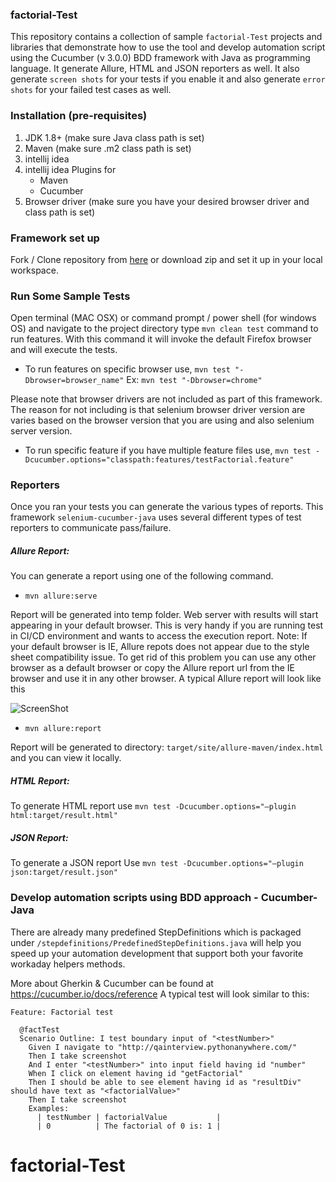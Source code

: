 ### factorial-Test

This repository contains a collection of sample `factorial-Test` projects and libraries that demonstrate how to use the tool and develop automation script using the Cucumber (v 3.0.0) BDD framework with Java as programming language. It generate Allure, HTML and JSON reporters as well. It also generate `screen shots` for your tests if you enable it and also generate `error shots` for your failed test cases as well.

### Installation (pre-requisites)
1. JDK 1.8+ (make sure Java class path is set)
2. Maven (make sure .m2 class path is set)
3. intellij idea
4. intellij idea Plugins for
    - Maven
    - Cucumber
5. Browser driver (make sure you have your desired browser driver and class path is set)

### Framework set up
Fork / Clone repository from [here](https://github.com/ShammikaDahanayaka/factorial-Test) or download zip and set it up in your local workspace.

### Run Some Sample Tests
Open terminal (MAC OSX) or command prompt / power shell (for windows OS) and navigate to the project directory
type `mvn clean test` command to run features. With this command it will invoke the default Firefox browser and will execute the tests.

- To run features on specific browser use, `mvn test "-Dbrowser=browser_name"`
Ex: `mvn test "-Dbrowser=chrome"`

Please note that browser drivers are not included as part of this framework. The reason for not including is that selenium browser driver version are varies based on the browser version that you are using and also selenium server version.

- To run specific feature if you have multiple feature files use,
`mvn test -Dcucumber.options="classpath:features/testFactorial.feature"`

### Reporters
Once you ran your tests you can generate the various types of reports. This framework `selenium-cucumber-java` uses several different types of test reporters to communicate pass/failure.

##### Allure Report:
You can generate a report using one of the following command.
- `mvn allure:serve`

Report will be generated into temp folder. Web server with results will start appearing in your default browser. This is very handy if you are running test in CI/CD environment and wants to access the execution report. Note: If your default browser is IE, Allure repots does not appear due to the style sheet compatibility issue. To get rid of this problem you can use any other browser as a default browser or copy the Allure report url from the IE browser and use it in any other browser. A typical Allure report will look like this

![ScreenShot](https://github.com/allure-framework/allure2/blob/master/.github/readme-img.png)

- `mvn allure:report`

Report will be generated tо directory: `target/site/allure-maven/index.html` and you can view it locally.

##### HTML Report:
To generate HTML report use  `mvn test -Dcucumber.options="–plugin html:target/result.html"`

##### JSON Report:
To generate a JSON report Use `mvn test -Dcucumber.options="–plugin json:target/result.json"`

### Develop automation scripts using BDD approach - Cucumber-Java
There are already many predefined StepDefinitions which is packaged under `/stepdefinitions/PredefinedStepDefinitions.java` will help you speed up your automation development that support both your favorite workaday helpers methods.

More about Gherkin & Cucumber can be found at https://cucumber.io/docs/reference A typical test will look similar to this:

```
Feature: Factorial test

  @factTest
  Scenario Outline: I test boundary input of "<testNumber>"
    Given I navigate to "http://qainterview.pythonanywhere.com/"
    Then I take screenshot
    And I enter "<testNumber>" into input field having id "number"
    When I click on element having id "getFactorial"
    Then I should be able to see element having id as "resultDiv" should have text as "<factorialValue>"
    Then I take screenshot
    Examples:
      | testNumber | factorialValue           |
      | 0          | The factorial of 0 is: 1 |
```


# factorial-Test
